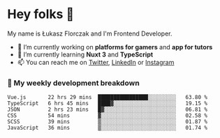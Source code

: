 # Hey folks 👋

My name is Łukasz Florczak and I'm Frontend Developer. 

- 🔭 I’m currently working on **platforms for gamers** and **app for tutors**
- 🌱 I’m currently learning **Nuxt 3** and **TypeScript**
- 📫 You can reach me on [Twitter](https://twitter.com/lukaszflorczak), [LinkedIn](https://pl.linkedin.com/in/lukasz-florczak) or [Instagram](https://instagram.com/lukaszflorczak)


### 🧮 My weekly development breakdown

<!--START_SECTION:waka-->

```text
Vue.js       22 hrs 29 mins  ████████████████░░░░░░░░░   63.80 %
TypeScript   6 hrs 45 mins   ████▓░░░░░░░░░░░░░░░░░░░░   19.15 %
JSON         2 hrs 23 mins   █▓░░░░░░░░░░░░░░░░░░░░░░░   06.81 %
CSS          54 mins         ▓░░░░░░░░░░░░░░░░░░░░░░░░   02.58 %
SCSS         39 mins         ▒░░░░░░░░░░░░░░░░░░░░░░░░   01.87 %
JavaScript   36 mins         ▒░░░░░░░░░░░░░░░░░░░░░░░░   01.74 %
```

<!--END_SECTION:waka-->

<!--
**lukaszflorczak/lukaszflorczak** is a ✨ _special_ ✨ repository because its `README.md` (this file) appears on your GitHub profile.

Here are some ideas to get you started:

- 🔭 I’m currently working on ...
- 🌱 I’m currently learning ...
- 👯 I’m looking to collaborate on ...
- 🤔 I’m looking for help with ...
- 💬 Ask me about ...
- 📫 How to reach me: ...
- 😄 Pronouns: ...
- ⚡ Fun fact: ...
-->
